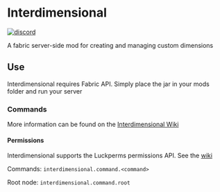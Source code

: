 # Interdimensional

[![discord](https://img.shields.io/discord/764543203772334100?label=discord)](https://discord.gg/ZfXPEmj66X)

A fabric server-side mod for creating and managing custom dimensions

## Use

Interdimensional requires Fabric API. Simply place the jar in your mods folder and run your server

### Commands

More information can be found on the [Interdimensional Wiki](https://github.com/QuiltServerTools/Interdimensional/wiki)

#### Permissions

Interdimensional supports the Luckperms permissions API. See the [wiki](https://github.com/QuiltServerTools/Interdimensional/wiki)

Commands: `interdimensional.command.<command>`

Root node: `interdimensional.command.root`